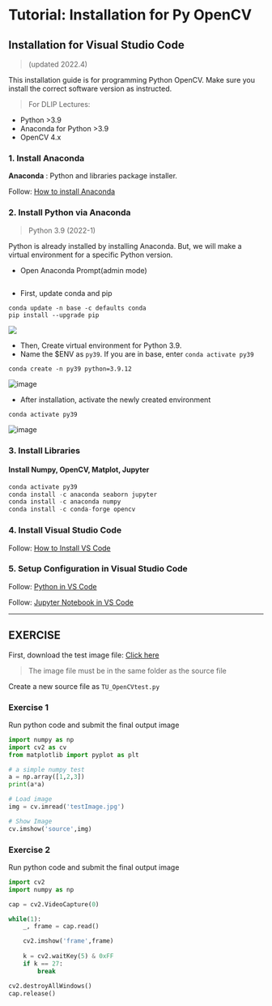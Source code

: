 # Tutorial: Installation for Py OpenCV

## Installation for Visual Studio Code <a href="#installation" id="installation"></a>

> (updated 2022.4)

This installation guide is for programming Python OpenCV. Make sure you install the correct software version as instructed.

> For DLIP Lectures:

* Python >3.9
* Anaconda for Python >3.9 &#x20;
* OpenCV 4.x

### 1. Install Anaconda

**Anaconda** : Python and libraries package installer.

Follow: [How to install Anaconda](https://ykkim.gitbook.io/dlip/installation-guide/anaconda#conda-installation)

###

### 2. Install Python via Anaconda

> Python 3.9 (2022-1)

Python is already installed by installing Anaconda. But, we will make a virtual environment for a specific Python version.

*   Open Anaconda Prompt(admin mode)



    <figure><img src="https://user-images.githubusercontent.com/23421059/169198062-246162fb-1e21-4d63-9377-a50bf75ef060.png" alt=""><figcaption></figcaption></figure>
* First, update conda and pip

```
conda update -n base -c defaults conda
pip install --upgrade pip
```

![](https://user-images.githubusercontent.com/23421059/169187097-2e482777-fb8b-45c0-b7f6-408073d8b15b.png)

* Then, Create virtual environment for Python 3.9.&#x20;
* Name the $ENV as `py39`. If you are in base, enter `conda activate py39`

```
conda create -n py39 python=3.9.12
```

![image](https://user-images.githubusercontent.com/23421059/169187275-6699f8ee-a4fc-449e-97d5-c087439d0098.png)

* After installation, activate the newly created environment

```
conda activate py39
```

![image](https://user-images.githubusercontent.com/23421059/169187341-0aaa7552-fac3-43fe-9702-66321c67fc06.png)

### 3. Install Libraries&#x20;

#### Install Numpy, OpenCV, Matplot, Jupyter

```python
conda activate py39
conda install -c anaconda seaborn jupyter
conda install -c anaconda numpy
conda install -c conda-forge opencv
```

### 4. Install Visual Studio Code

Follow:  [How to Install VS Code](../../installation-guide/ide/vscode/#installation)



### 5. Setup Configuration in  Visual Studio Code

Follow:  [Python in VS Code](https://ykkim.gitbook.io/dlip/installation-guide/ide/vscode/python-vscode)

Follow:  [Jupyter Notebook in VS Code](../../installation-guide/ide/vscode/notebook-with-vscode.md)

***

## EXERCISE&#x20;

First, download the test image file: [Click here](https://github.com/ykkimhgu/DLIP-src/blob/main/tutorial-install/testImage.JPG)

> The image file must be in the same folder as the source file

Create a new source file as `TU_OpenCVtest.py`



### Exercise 1

Run python code and submit the final output image

```python
import numpy as np
import cv2 as cv
from matplotlib import pyplot as plt

# a simple numpy test
a = np.array([1,2,3])
print(a*a)

# Load image
img = cv.imread('testImage.jpg')

# Show Image 
cv.imshow('source',img) 
```



### Exercise 2

Run python code and submit the final output image

```python
import cv2
import numpy as np

cap = cv2.VideoCapture(0)

while(1):
    _, frame = cap.read()

    cv2.imshow('frame',frame)
    
    k = cv2.waitKey(5) & 0xFF
    if k == 27:
        break

cv2.destroyAllWindows()
cap.release()
```

